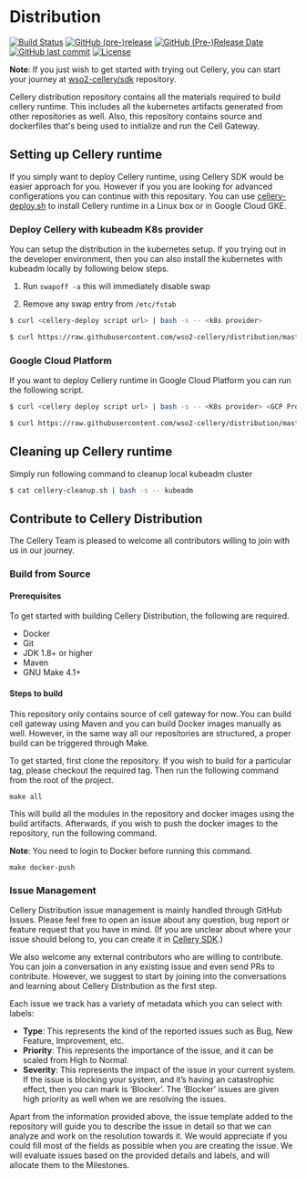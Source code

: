 Distribution
============
  [![Build Status](https://wso2.org/jenkins/view/cellery/job/cellery/job/distribution/badge/icon)](https://wso2.org/jenkins/view/cellery/job/cellery/job/distribution/)
  [![GitHub (pre-)release](https://img.shields.io/github/release/wso2-cellery/distribution/all.svg)](https://github.com/wso2-cellery/distribution/releases)
  [![GitHub (Pre-)Release Date](https://img.shields.io/github/release-date-pre/wso2-cellery/distribution.svg)](https://github.com/wso2-cellery/distribution/releases)
  [![GitHub last commit](https://img.shields.io/github/last-commit/wso2-cellery/distribution.svg)](https://github.com/wso2-cellery/distribution/commits/master)
  [![License](https://img.shields.io/badge/License-Apache%202.0-blue.svg)](https://opensource.org/licenses/Apache-2.0)

**Note**: If you just wish to get started with trying out Cellery, you can start your journey at [wso2-cellery/sdk](https://github.com/wso2-cellery/sdk) repository.  

Cellery distribution repository contains all the materials required to build cellery runtime. This includes all the kubernetes artifacts generated from other repositories as well. Also, this repository contains source and dockerfiles that's being used to initialize and run the Cell Gateway.

## Setting up Cellery runtime
If you simply want to deploy Cellery runtime, using Cellery SDK would be easier approach for you. However if you you are looking for advanced configerations you can continue with this repositary.
You can use [cellery-deploy.sh](https://github.com/wso2-cellery/distribution/blob/master/installer/scripts/cellery-runtime-deployer/cellery-deploy.sh) to install Cellery runtime in a Linux box or in Google Cloud GKE.

### Deploy Cellery with kubeadm K8s provider

You can setup the distribution in the kubernetes setup. If you trying out in the developer environment, then you can also install the kubernetes with kubeadm locally by following below steps.

1. Run `swapoff -a` this will immediately disable swap
    
2. Remove any swap entry from `/etc/fstab`

```bash    
$ curl <cellery-deploy script url> | bash -s -- <k8s provider>
```

```bash
$ curl https://raw.githubusercontent.com/wso2-cellery/distribution/master/installer/scripts/cellery-runtime-deployer/cellery-deploy.sh | bash -s -- kubeadm
```

### Google Cloud Platform
If you want to deploy Cellery runtime in Google Cloud Platform you can run the following script.
  

```bash
$ curl <cellery deploy script url> | bash -s -- <K8s provider> <GCP Project ID> <GCP Compute Zone>
```

```bash
$ curl https://raw.githubusercontent.com/wso2-cellery/distribution/master/installer/scripts/cellery-runtime-deployer/cellery-deploy.sh | bash -s -- <K8s provider> <GCP Project ID> <GCP Compute>
```
## Cleaning up Cellery runtime

Simply run following command to cleanup local kubeadm cluster

```bash
$ cat cellery-cleanup.sh | bash -s -- kubeadm
```


## Contribute to Cellery Distribution

The Cellery Team is pleased to welcome all contributors willing to join with us in our journey.

### Build from Source

#### Prerequisites

To get started with building Cellery Distribution, the following are required.

-   Docker
-   Git
-   JDK 1.8+ or higher
-   Maven
-   GNU Make 4.1+

#### Steps to build

This repository only contains source of cell gateway for now..You can build cell gateway using Maven and you can build Docker images manually as well. However, in the same way all our repositories are structured, a proper build can be triggered through Make.

To get started, first clone the repository. If you wish to build for a particular tag, please checkout the required tag. Then run the following command from the root of the project.

```
make all
```

This will build all the modules in the repository and docker images using the build artifacts. Afterwards, if you wish to push the docker images to the repository, run the following command.

**Note**: You need to login to Docker before running this command.

```
make docker-push
```

### Issue Management

Cellery Distribution issue management is mainly handled through GitHub Issues. Please feel free to open an issue about any question, bug report or feature request that you have in mind. (If you are unclear about where your issue should belong to, you can create it in [Cellery SDK](https://github.com/wso2-cellery/sdk).)

We also welcome any external contributors who are willing to contribute. You can join a conversation in any existing issue and even send PRs to contribute. However, we suggest to start by joining into the conversations and learning about Cellery Distribution as the first step.

Each issue we track has a variety of metadata which you can select with labels:

* **Type**: This represents the kind of the reported issues such as Bug, New Feature, Improvement, etc. 
* **Priority**: This represents the importance of the issue, and it can be scaled from High to Normal.
* **Severity**: This represents the impact of the issue in your current system. If the issue is blocking your system, and it’s having an catastrophic effect, then you can mark is ‘Blocker’. The ‘Blocker’ issues are given high priority as well when we are resolving the issues.

Apart from the information provided above, the issue template added to the repository will guide you to describe the issue in detail so that we can analyze and work on the resolution towards it. We would appreciate if you could fill most of the fields as possible when you are creating the issue. We will evaluate issues based on the provided details and labels, and will allocate them to the Milestones.
